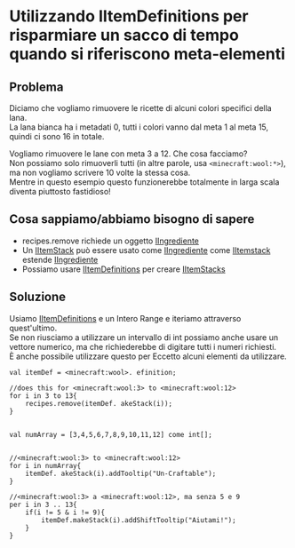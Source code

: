 # Utilizzando IItemDefinitions per risparmiare un sacco di tempo quando si riferiscono meta-elementi

## Problema

Diciamo che vogliamo rimuovere le ricette di alcuni colori specifici della lana.  
La lana bianca ha i metadati 0, tutti i colori vanno dal meta 1 al meta 15, quindi ci sono 16 in totale.

Vogliamo rimuovere le lane con meta 3 a 12. Che cosa facciamo?  
Non possiamo solo rimuoverli tutti (in altre parole, usa `<minecraft:wool:*>`), ma non vogliamo scrivere 10 volte la stessa cosa.  
Mentre in questo esempio questo funzionerebbe totalmente in larga scala diventa piuttosto fastidioso!

## Cosa sappiamo/abbiamo bisogno di sapere

- recipes.remove richiede un oggetto [IIngrediente](/Vanilla/Variable_Types/IIngredient/)
- Un [IItemStack](/Vanilla/Items/IItemStack/) può essere usato come [IIngrediente](/Vanilla/Variable_Types/IIngredient/) come [IItemstack](/Vanilla/Items/IItemStack/) estende [IIngrediente](/Vanilla/Variable_Types/IIngredient/)
- Possiamo usare [IItemDefinitions](/Vanilla/Items/IItemDefinition/) per creare [IItemStacks](/Vanilla/Items/IItemStack/)

## Soluzione

Usiamo [IItemDefinitions](/Vanilla/Items/IItemDefinition/) e un Intero Range e iteriamo attraverso quest'ultimo.  
Se non riusciamo a utilizzare un intervallo di int possiamo anche usare un vettore numerico, ma che richiederebbe di digitare tutti i numeri richiesti.  
È anche possibile utilizzare questo per Eccetto alcuni elementi da utilizzare.

```zenscript
val itemDef = <minecraft:wool>. efinition;

//does this for <minecraft:wool:3> to <minecraft:wool:12>
for i in 3 to 13{
    recipes.remove(itemDef. akeStack(i));
}


val numArray = [3,4,5,6,7,8,9,10,11,12] come int[];


//<minecraft:wool:3> to <minecraft:wool:12>
for i in numArray{
    itemDef. akeStack(i).addTooltip("Un-Craftable");
}

//<minecraft:wool:3> a <minecraft:wool:12>, ma senza 5 e 9
per i in 3 .. 13{
    if(i != 5 & i != 9){
        itemDef.makeStack(i).addShiftTooltip("Aiutami!");
    }
}

```